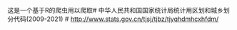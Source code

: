 这是一个基于R的爬虫用以爬取# 中华人民共和国国家统计局统计用区划和城乡划分代码(2009-2021) #
http://www.stats.gov.cn/tjsj/tjbz/tjyqhdmhcxhfdm/
